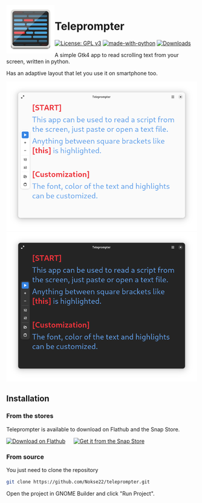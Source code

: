 <img height="128" src="data/icons/hicolor/scalable/apps/io.github.nokse22.teleprompter.svg" align="left"/> 
  
 # Teleprompter 
  [![License: GPL v3](https://img.shields.io/badge/License-GPLv3-blue.svg)](https://www.gnu.org/licenses/gpl-3.0)
  [![made-with-python](https://img.shields.io/badge/Made%20with-Python-ff7b3f.svg)](https://www.python.org/)
  [![Downloads](https://img.shields.io/badge/dynamic/json?color=brightgreen&label=Flathub%20Downloads&query=%24.installs_total&url=https%3A%2F%2Fflathub.org%2Fapi%2Fv2%2Fstats%2Fio.github.nokse22.teleprompter)](https://flathub.org/apps/details/io.github.nokse22.teleprompter)

  
<p>
A simple Gtk4 app to read scrolling text from your screen, written in python.
  
  Has an adaptive layout that let you use it on smartphone too.
  </p>
  <div align="center">
  <img src="data/resources/screenshot 1.png" max-height="400"/>
  <img src="data/resources/screenshot 2.png" max-height="400"/>
  </div>
  
  
</div>

## Installation

### From the stores

Teleprompter is available to download on Flathub and the Snap Store.

<a href='https://flathub.org/apps/details/io.github.nokse22.teleprompter'><img width='240' alt='Download on Flathub' src='https://flathub.org/assets/badges/flathub-badge-en.png'></a>
<h>&emsp;</h> <a href="https://snapcraft.io/teleprompter"><img height='80' alt="Get it from the Snap Store" src="https://snapcraft.io/static/images/badges/en/snap-store-black.svg"/></a>


### From source

You just need to clone the repository

```sh
git clone https://github.com/Nokse22/teleprompter.git
```

Open the project in GNOME Builder and click "Run Project".


